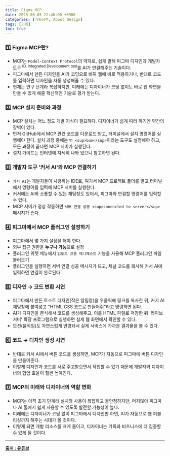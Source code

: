 ```yaml
---
title: Figma MCP
date: 2025-06-05 22:46:00 +0900
categories: [기획공부, About Design]
tags: [기획]
toc: true
---
```


### **1️⃣ Figma MCP란?**

- MCP는 `Model-Context Protocol`의 약자로, 쉽게 말해 피그마 디자인과 개발자 도구 <sup>ID, Integrated Development tool</sup>를 AI가 연결해주는 기술이다.
- 피그마에서 만든 디자인을 AI가 코딩으로 바꿔 웹에 바로 적용하거나, 반대로 코드를 입력하면 디자인을 자동 생성해줄 수 있다.
- 현재는 연구 단계라 복잡하지만, 미래에는 디자이너가 코딩 없이도 바로 웹 화면을 만들 수 있게 해줄 혁신적인 기술로 평가 받는다.

### **2️⃣ MCP 설치 준비와 과정**

- MCP 설치는 어느 정도 개발 지식이 필요하다. 디자이너가 쉽게 따라 하기엔 약간의 장벽이 있다.
- 먼저 GitHub에서 MCP 관련 코드를 다운로드 받고, 터미널에서 설치 명령어를 실행해야 한다. 설치 과정 중에는 `번 <sup>bun</sup>`이라는 도구도 설정해야 하고, 모든 과정이 끝나면 MCP 서버가 실행된다.
- 설치 가이드는 인터넷에 자세히 나와 있으니 참고하면 된다.

### **3️⃣ 개발자 도구 '커서 AI'와 MCP 연결하기**

- `커서 AI`는 개발자들이 사용하는 IDE로, 여기서 MCP 프로젝트 폴더를 열고 터미널에서 명령어를 입력해 MCP 서버를 실행한다.
- 커서에는 AI와 소통할 수 있는 채팅창도 있어서, 피그마와 연결할 명령어를 입력할 수 있다.
- MCP 서버가 정상 작동하면 `서버 연결 성공 <sup>conencted to server</sup>` 메시지가 뜬다.

### **4️⃣ 피그마에서 MCP 플러그인 설정하기**

- 피그마에서 몇 가지 설정을 해야 한다.
- 외부 접근 권한을 **누구나 가능**으로 설정  
- 플러그인 위젯 메뉴에서 `임포트 프롬 매니페스트` 기능을 사용해 MCP 플러그인 파일 불러오기  
- 플러그인을 실행하면 서버 연결 성공 메시지가 뜨고, 채널 코드를 복사해 커서 AI에 입력하면 연결이 완료된다

### **5️⃣ 디자인 → 코드 변환 시연**

- 피그마에서 만든 토스트 디자인(작은 알림창)을 우클릭해 링크를 복사한 뒤, 커서 AI 채팅창에 붙여넣고 "HTML CSS 코드로 만들어줘"라고 명령하면 된다.
- AI가 디자인을 분석해서 코드를 생성해주고, 이를 HTML 파일로 저장한 뒤 '라이브 서버' 확장 프로그램으로 실행하면 실제 웹 화면에서 확인할 수 있다.
- 모션(움직임)도 자연스럽게 반영돼서 실제 서비스에 가까운 결과물을 볼 수 있다.

### **6️⃣ 코드 → 디자인 생성 시연**

- 반대로 커서 AI에서 버튼 코드를 생성하면, MCP가 자동으로 피그마에 버튼 디자인을 만들어준다.
- 이렇게 디자인과 코드를 서로 주고받으면서 작업할 수 있기 때문에 개발자와 디자이너의 협업 효율이 훨씬 높아진다.

### **7️⃣ MCP의 미래와 디자이너의 역할 변화**

- MCP는 아직 초기 단계라 설치와 사용이 복잡하고 불안정하지만, 머지않아 피그마나 AI 툴에서 쉽게 사용할 수 있도록 발전할 가능성이 높다.
- 미래에는 디자이너가 코딩 없이 피그마에서 디자인만 하면, AI가 자동으로 웹 퍼블리싱까지 해주는 시대가 올 것이다.
- 이렇게 되면 개발 리소스를 크게 줄이고, 디자이너는 기획과 비즈니스에 더 집중할 수 있게 될 것이다.

---

**[출처 : 유튜브](https://www.youtube.com/watch?v=RD_-4atY1Ac)**

